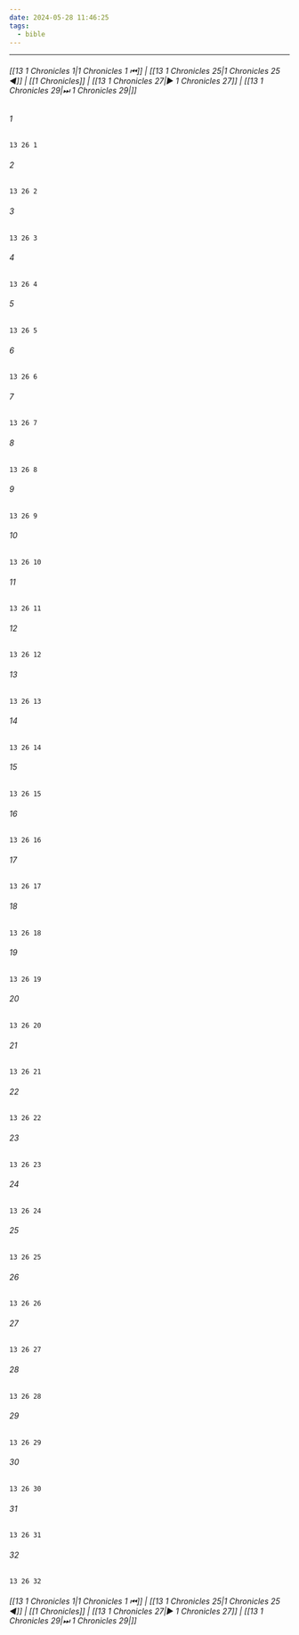 ```yaml
---
date: 2024-05-28 11:46:25
tags:
  - bible
---
```

___

###### [[13 1 Chronicles 1|1 Chronicles 1 ⏮]] | [[13 1 Chronicles 25|1 Chronicles 25 ◀]] | [[1 Chronicles]] | [[13 1 Chronicles 27|▶ 1 Chronicles 27]] | [[13 1 Chronicles 29|⏭ 1 Chronicles 29|]]

###### 1
``` verse
13 26 1 
```
###### 2
``` verse
13 26 2 
```
###### 3
``` verse
13 26 3 
```
###### 4
``` verse
13 26 4 
```
###### 5
``` verse
13 26 5 
```
###### 6
``` verse
13 26 6 
```
###### 7
``` verse
13 26 7 
```
###### 8
``` verse
13 26 8 
```
###### 9
``` verse
13 26 9 
```
###### 10
``` verse
13 26 10 
```
###### 11
``` verse
13 26 11 
```
###### 12
``` verse
13 26 12 
```
###### 13
``` verse
13 26 13 
```
###### 14
``` verse
13 26 14 
```
###### 15
``` verse
13 26 15 
```
###### 16
``` verse
13 26 16 
```
###### 17
``` verse
13 26 17 
```
###### 18
``` verse
13 26 18 
```
###### 19
``` verse
13 26 19 
```
###### 20
``` verse
13 26 20 
```
###### 21
``` verse
13 26 21 
```
###### 22
``` verse
13 26 22 
```
###### 23
``` verse
13 26 23 
```
###### 24
``` verse
13 26 24 
```
###### 25
``` verse
13 26 25 
```
###### 26
``` verse
13 26 26 
```
###### 27
``` verse
13 26 27 
```
###### 28
``` verse
13 26 28 
```
###### 29
``` verse
13 26 29 
```
###### 30
``` verse
13 26 30 
```
###### 31
``` verse
13 26 31 
```
###### 32
``` verse
13 26 32 
```

###### [[13 1 Chronicles 1|1 Chronicles 1 ⏮]] | [[13 1 Chronicles 25|1 Chronicles 25 ◀]] | [[1 Chronicles]] | [[13 1 Chronicles 27|▶ 1 Chronicles 27]] | [[13 1 Chronicles 29|⏭ 1 Chronicles 29|]]

